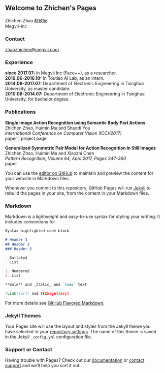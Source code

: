 ## Welcome to Zhichen's Pages

Zhichen Zhao 赵致辰  
Megvii-Inc

### Contact
zhaozhichen@megvii.com

### Experience
__since 2017.07:__ In Megvii Inc (Face++), as a researcher.  
__2016.06-2016.10:__ In Toutiao AI Lab, as an intern.  
__2014.09-2017.07:__ Department of Electronic Engineering in Tsinghua University, as master candidate.  
__2010.08-2014.07:__ Department of Electronic Engineering in Tsinghua University, for bachelor degree.

### Publications
__Single Image Action Recognition using Semantic Body Part Actions__  
Zhichen Zhao, Huimin Ma and Shaodi You  
_International Conference on Computer Vision (ICCV2017)_  
paper | project page  

__Generalized Symmetric Pair Model for Action Recognition in Still Images__  
Zhichen Zhao, Huimin Ma and Xiaozhi Chen  
_Pattern Recognition, Volume 64, April 2017, Pages 347-360_  
paper



You can use the [editor on GitHub](https://github.com/ZhichenZhao/resume/edit/master/README.md) to maintain and preview the content for your website in Markdown files.

Whenever you commit to this repository, GitHub Pages will run [Jekyll](https://jekyllrb.com/) to rebuild the pages in your site, from the content in your Markdown files.

### Markdown

Markdown is a lightweight and easy-to-use syntax for styling your writing. It includes conventions for

```markdown
Syntax highlighted code block

# Header 1
## Header 2
### Header 3

- Bulleted
- List

1. Numbered
2. List

**Bold** and _Italic_ and `Code` text

[Link](url) and ![Image](src)
```

For more details see [GitHub Flavored Markdown](https://guides.github.com/features/mastering-markdown/).

### Jekyll Themes

Your Pages site will use the layout and styles from the Jekyll theme you have selected in your [repository settings](https://github.com/ZhichenZhao/resume/settings). The name of this theme is saved in the Jekyll `_config.yml` configuration file.

### Support or Contact

Having trouble with Pages? Check out our [documentation](https://help.github.com/categories/github-pages-basics/) or [contact support](https://github.com/contact) and we’ll help you sort it out.
